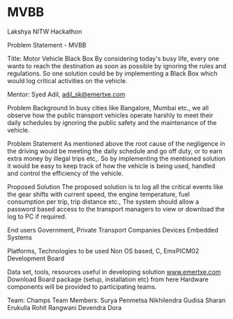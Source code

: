 MVBB
====
Lakshya NITW Hackathon

Problem Statement - MVBB

Title:  Motor Vehicle Black Box
By considering today's busy life, every one wants to reach the destination as soon as possible by ignoring the rules and regulations. So one solution could be by implementing a Black Box which would log critical activities on the vehicle.

Mentor: Syed Adil, adil_sk@emertxe.com

Problem Background
In busy cities like Bangalore, Mumbai etc.,  we all observe how the public transport vehicles operate harshly to meet their daily schedules by ignoring the public safety and the maintenance of the vehicle.

Problem Statement
As mentioned above the root cause of the negligence in the driving would be meeting the daily schedule and go off duty, or to earn extra money by illegal trips etc,. So by implementing the mentioned solution it would be easy to keep track of how the vehicle is being used, handled and control the efficiency of the vehicle.

Proposed Solution
The proposed solution is to log all the critical events like the gear shifts with current speed, the engine temperature, fuel consumption per trip, trip distance etc., The system should allow a password based access to the transport managers to view or download the log to PC if required.

End users
Government, Private Transport Companies
Devices
Embedded Systems

Platforms, Technologies to be used
Non OS based, C, EmxPICM02 Development Board

Data set, tools, resources useful in developing solution
www.emertxe.com
Download Board package (setup, installation etc) from here
Hardware components will be provided to participating teams.

Team: Champs
Team Members:
Surya Penmetsa
Nikhilendra Gudisa
Sharan Erukulla
Rohit Rangwani
Devendra Dora


